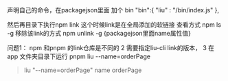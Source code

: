 声明自己的命令，在packagejson里面 加个 bin
"bin":{
    "liu" : "/bin/index.js"
  },

然后再目录下执行npm link 
这个时候link是在全局添加的软链接
查看方式
npm ls -g
移除该link的方式
npm unlink -g {packagejson里面name属性值}


问题1： npm 和pnpm 的link仓库是不同的
2 需要指定liu-cli link的版本， 
3 在 app 文件夹目录下运行
pnpm liu --name=orderPage
> liu "--name=orderPage"
name orderPage

